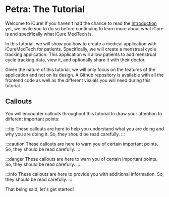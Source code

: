 # Petra: The Tutorial

Welcome to iCure! If you haven't had the chance to read the [Introduction](../../intro.md) yet, we invite you to do so before continuing to learn more about what iCure is and specifically what iCure MedTech is.

In this tutorial, we will show you how to create a medical application with iCureMedTech for patients. Specifically, we will create a menstrual cycle tracking application. This application will allow patients to add menstrual cycle tracking data, view it, and optionally share it with their doctor.

Given the nature of this tutorial, we will only focus on the features of the application and not on its design. A Github repository is available with all the frontend code as well as the different visuals you will need during this tutorial.

## Callouts

You will encounter callouts throughout this tutorial to draw your attention to different important points:

:::tip
These callouts are here to help you understand what you are doing and why you are doing it. So, they should be read carefully.
:::

:::caution
These callouts are here to warn you of certain important points. So, they should be read carefully.
:::

:::danger
These callouts are here to warn you of certain important points. So, they should be read carefully.
:::

:::info
These callouts are here to provide you with additional information. So, they should be read carefully.
:::

That being said, let's get started!

